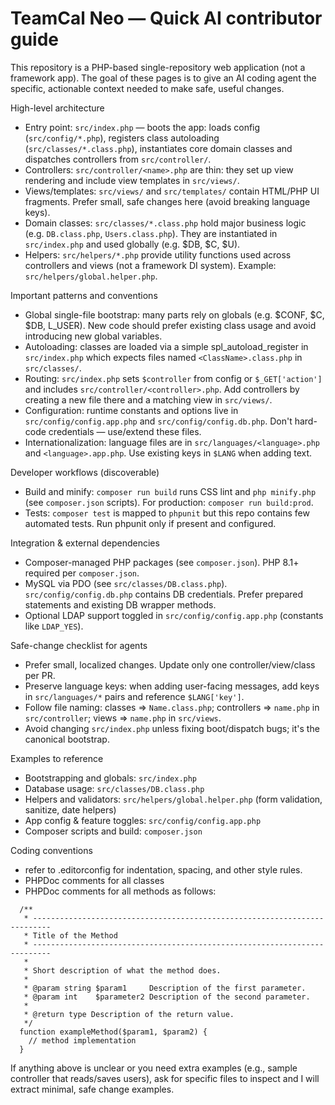 # TeamCal Neo — Quick AI contributor guide

This repository is a PHP-based single-repository web application (not a framework app). The goal of these pages is to give an AI coding agent the specific, actionable context needed to make safe, useful changes.

High-level architecture
- Entry point: `src/index.php` — boots the app: loads config (`src/config/*.php`), registers class autoloading (`src/classes/*.class.php`), instantiates core domain classes and dispatches controllers from `src/controller/`.
- Controllers: `src/controller/<name>.php` are thin: they set up view rendering and include view templates in `src/views/`.
- Views/templates: `src/views/` and `src/templates/` contain HTML/PHP UI fragments. Prefer small, safe changes here (avoid breaking language keys).
- Domain classes: `src/classes/*.class.php` hold major business logic (e.g. `DB.class.php`, `Users.class.php`). They are instantiated in `src/index.php` and used globally (e.g. $DB, $C, $U).
- Helpers: `src/helpers/*.php` provide utility functions used across controllers and views (not a framework DI system). Example: `src/helpers/global.helper.php`.

Important patterns and conventions
- Global single-file bootstrap: many parts rely on globals (e.g. $CONF, $C, $DB, L_USER). New code should prefer existing class usage and avoid introducing new global variables.
- Autoloading: classes are loaded via a simple spl_autoload_register in `src/index.php` which expects files named `<ClassName>.class.php` in `src/classes/`.
- Routing: `src/index.php` sets `$controller` from config or `$_GET['action']` and includes `src/controller/<controller>.php`. Add controllers by creating a new file there and a matching view in `src/views/`.
- Configuration: runtime constants and options live in `src/config/config.app.php` and `src/config/config.db.php`. Don't hard-code credentials — use/extend these files.
- Internationalization: language files are in `src/languages/<language>.php` and `<language>.app.php`. Use existing keys in `$LANG` when adding text.

Developer workflows (discoverable)
- Build and minify: `composer run build` runs CSS lint and `php minify.php` (see `composer.json` scripts). For production: `composer run build:prod`.
- Tests: `composer test` is mapped to `phpunit` but this repo contains few automated tests. Run phpunit only if present and configured.

Integration & external dependencies
- Composer-managed PHP packages (see `composer.json`). PHP 8.1+ required per `composer.json`.
- MySQL via PDO (see `src/classes/DB.class.php`). `src/config/config.db.php` contains DB credentials. Prefer prepared statements and existing DB wrapper methods.
- Optional LDAP support toggled in `src/config/config.app.php` (constants like `LDAP_YES`).

Safe-change checklist for agents
- Prefer small, localized changes. Update only one controller/view/class per PR.
- Preserve language keys: when adding user-facing messages, add keys in `src/languages/*` pairs and reference `$LANG['key']`.
- Follow file naming: classes => `Name.class.php`; controllers => `name.php` in `src/controller`; views => `name.php` in `src/views`.
- Avoid changing `src/index.php` unless fixing boot/dispatch bugs; it's the canonical bootstrap.

Examples to reference
- Bootstrapping and globals: `src/index.php`
- Database usage: `src/classes/DB.class.php`
- Helpers and validators: `src/helpers/global.helper.php` (form validation, sanitize, date helpers)
- App config & feature toggles: `src/config/config.app.php`
- Composer scripts and build: `composer.json`

Coding conventions
- refer to .editorconfig for indentation, spacing, and other style rules.
- PHPDoc comments for all classes
- PHPDoc comments for all methods as follows:

```
  /**
   * --------------------------------------------------------------------------
   * Title of the Method
   * --------------------------------------------------------------------------
   *
   * Short description of what the method does.
   *
   * @param string $param1     Description of the first parameter.
   * @param int    $parameter2 Description of the second parameter.
   *
   * @return type Description of the return value.
   */
  function exampleMethod($param1, $param2) {
    // method implementation
  }
```

If anything above is unclear or you need extra examples (e.g., sample controller that reads/saves users), ask for specific files to inspect and I will extract minimal, safe change examples.
